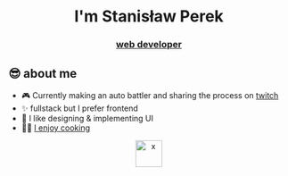 <h1 align="center">I'm Stanisław Perek</h1>
<h3 align="center"><a href="https://asasinmode.com/" target="_blank">web developer</a></h3>

## 😎 about me
- 🎮 Currently making an auto battler and sharing the process on [twitch](https://twitch.tv/asasinmode)
- ✨ fullstack but I prefer frontend
- 🎨 I like designing & implementing UI
- 🧑‍🍳 [I enjoy cooking](https://github.com/asasinmode/recipemode)

<p align="center">
  <a href="https://x.com/asasinmode"><img alt="x" height="48px" src="https://cdn.worldvectorlogo.com/logos/x-2.svg"></a>
</p>
